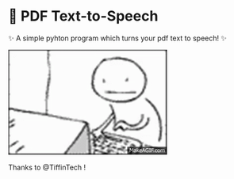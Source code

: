 # 📖 PDF Text-to-Speech
✨ A simple pyhton program which turns your pdf text to speech! ✨

![](https://github.com/3hsan1njast/pdf-text-to-speech/blob/main/guy-kill.gif)

Thanks to @TiffinTech !
